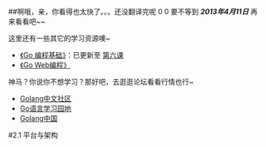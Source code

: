 ##啊哦，亲，你看得也太快了。。。还没翻译完呢 0 0
要不等到 ***2013年4月11日*** 再来看看吧~~

这里还有一些其它的学习资源噢~

 - [《Go 编程基础》](https://github.com/Unknwon/go-fundamental-programming)：已更新至 [第六课](https://github.com/Unknwon/go-fundamental-programming/blob/master/lecture6/lecture6.md) 
 - [《Go Web编程》](https://github.com/astaxie/build-web-application-with-golang)

神马？你说你不想学习？那好吧，去逛逛论坛看看行情也行~

- [Golang中文社区](http://bbs.mygolang.com/forum.php)
- [Go语言学习园地](http://studygolang.com/)
- [Golang中国](http://golang.tc)

#2.1 平台与架构
